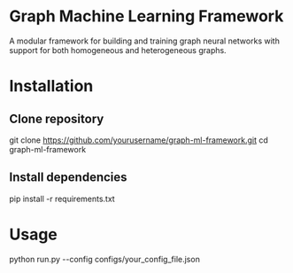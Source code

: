 # Graph Machine Learning Framework

A modular framework for building and training graph neural networks with support for both homogeneous and heterogeneous graphs.

# Installation

## Clone repository
git clone https://github.com/yourusername/graph-ml-framework.git
cd graph-ml-framework

## Install dependencies
pip install -r requirements.txt

# Usage 
python run.py --config configs/your_config_file.json
